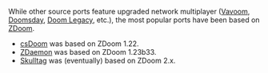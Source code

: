 While other source ports feature upgraded network multiplayer
([Vavoom](http://www.vavoom-engine.com), [Doomsday](http://dengine.net),
[Doom Legacy](http://doomlegacy.sourceforge.net), etc.), the most popular ports
have been based on [ZDoom](http://zdoom.org).

  * [csDoom](http://voxelsoft.com/csdoom) was based on ZDoom 1.22.
  * [ZDaemon](http://voxelsoft.com/csdoom) was based on ZDoom 1.23b33.
  * [Skulltag](http://voxelsoft.com/csdoom) was (eventually) based on ZDoom 2.x.

